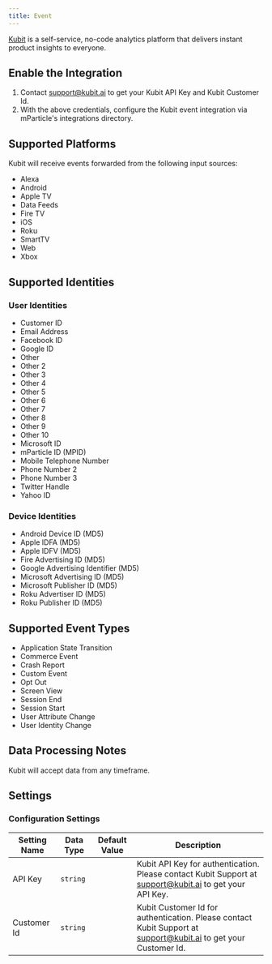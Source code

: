 ```yaml
---
title: Event
---
```


[Kubit](http://www.kubit.ai) is a self-service, no-code analytics platform that delivers instant product insights to everyone.

## Enable the Integration

1. Contact support@kubit.ai to get your Kubit API Key and Kubit Customer Id.
2. With the above credentials, configure the Kubit event integration via mParticle's integrations directory.

## Supported Platforms

Kubit will receive events forwarded from the following input sources:

* Alexa
* Android
* Apple TV
* Data Feeds
* Fire TV
* iOS
* Roku
* SmartTV
* Web
* Xbox

## Supported Identities

### User Identities

* Customer ID
* Email Address
* Facebook ID
* Google ID
* Other
* Other 2
* Other 3
* Other 4
* Other 5
* Other 6
* Other 7
* Other 8
* Other 9
* Other 10
* Microsoft ID
* mParticle ID (MPID)
* Mobile Telephone Number
* Phone Number 2
* Phone Number 3
* Twitter Handle
* Yahoo ID

### Device Identities

* Android Device ID (MD5)
* Apple IDFA (MD5)
* Apple IDFV (MD5)
* Fire Advertising ID (MD5)
* Google Advertising Identifier (MD5)
* Microsoft Advertising ID (MD5)
* Microsoft Publisher ID (MD5)
* Roku Advertiser ID (MD5)
* Roku Publisher ID (MD5)
 
## Supported Event Types

* Application State Transition
* Commerce Event
* Crash Report
* Custom Event
* Opt Out
* Screen View
* Session End
* Session Start
* User Attribute Change
* User Identity Change
 
## Data Processing Notes

Kubit will accept data from any timeframe.

## Settings

### Configuration Settings

Setting Name | Data Type | Default Value | Description 
|---|---|---|---
| API Key | `string` | <unset> | Kubit API Key for authentication. Please contact Kubit Support at support@kubit.ai to get your API Key.
| Customer Id | `string` | <unset> | Kubit Customer Id for authentication. Please contact Kubit Support at support@kubit.ai to get your Customer Id.
